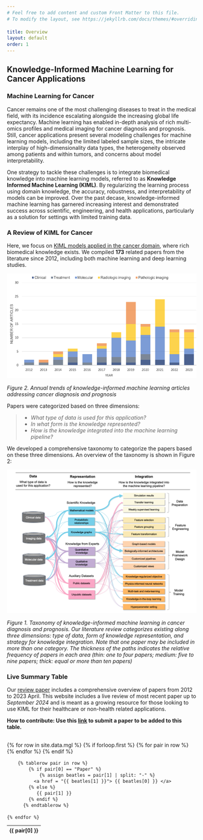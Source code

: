 ```yaml
---
# Feel free to add content and custom Front Matter to this file.
# To modify the layout, see https://jekyllrb.com/docs/themes/#overriding-theme-defaults

title: Overview 
layout: default
order: 1
---
```


## Knowledge-Informed Machine Learning for Cancer Applications

### Machine Learning for Cancer 

Cancer remains one of the most challenging diseases to treat in the medical field, with its incidence escalating alongside the increasing global life expectancy. Machine learning has enabled in-depth analysis of rich multi-omics profiles and medical imaging for cancer diagnosis and prognosis. Still, cancer applications present several modeling challenges for machine learning models, including the limited labeled sample sizes, the intricate interplay of high-dimensionality data types, the heterogeneity observed among patients and within tumors, and concerns about model interpretability. 

One strategy to tackle these challenges is to integrate biomedical knowledge into machine learning models, referred to as **Knowledge Informed Machine Learning (KIML)**. By regularizing the learning process using domain knowledge, the accuracy, robustness, and interpretability of models can be improved. Over the past decase, knowledge-informed machine learning has garnered increasing interest and demonstrated success across scientific, engineering, and health applications, particularly as a solution for settings with limited training data. 

### A Review of KIML for Cancer 

Here, we focus on [KIML models applied in the cancer domain](https://arxiv.org/abs/2401.06406), where rich biomedical knowledge exists. We compiled **173** related papers from the literature since 2012, including both machine learning and deep learning studies.

<p align="center">
<img src="images/Figure1.png" alt="figure1" width="600" class="center" margin="auto"/>
</p>

*Figure 2. Annual trends of knowledge-informed machine learning articles addressing cancer diagnosis and prognosis*


Papers were categorized based on three dimensions:
> 
> * *What type of data is used for this application?*
> * *In what form is the knowledge represented?*
> * *How is the knowledge integrated into the machine learning pipeline?*

We developed a comprehensive taxonomy to categorize the papers based on these three dimensions. An overview of the taxonomy is shown in Figure 2:

<p align="center">
<img src="images/Figure2.png" alt="figure2" width="1050" class="center" margin="auto"/>
</p>

*Figure 1. Taxonomy of knowledge-informed machine learning in cancer diagnosis and prognosis. Our literature review categorizes existing along three dimensions: type of data, form of knowledge representation, and strategy for knowledge integration. Note that one paper may be included in more than one category. The thickness of the paths indicates the relative frequency of papers in each area (thin: one to four papers; medium: five to nine papers; thick: equal or more than ten papers)*

### Live Summary Table

Our [review paper](https://arxiv.org/abs/2401.06406) includes a comprehensive overview of papers from 2012 to 2023 April. This website includes a live review of most recent paper up to *September 2024* and is meant as a growing resource for those looking to use KIML for their healthcare or non-health related applications.

**How to contribute: Use this [link](https://forms.gle/5kpcCzYFpy5vYhGp8) to submit a paper to be added to this table.** 

<br />
<table id = "kiml" class="display">
  {% for row in site.data.mgl %}
      {% if forloop.first %}
        <thead>
        <tr>
          {% for pair in row %}
            <th>{{ pair[0] }}</th>
          {% endfor %}
        </tr>
        </thead>
      {% endif %}
    
        {% tablerow pair in row %}
      		{% if pair[0] == "Paper" %}
      			{% assign beatles = pair[1] | split: "-" %}
      		  <a href = "{{ beatles[1] }}"> {{ beatles[0] }} </a> 
      		{% else %}
      		   {{ pair[1] }}
      		{% endif %}
          {% endtablerow %}
      
    {% endfor %}
</table>

<!-- Include jQuery 
<script src="https://code.jquery.com/jquery-3.6.0.min.js"></script>
-->
<!-- Include DataTables CSS and JS 
<link rel="stylesheet" type="text/css" href="https://cdn.datatables.net/1.11.6/css/jquery.dataTables.min.css">
<script type="text/javascript" charset="utf8" src="https://cdn.datatables.net/1.11.6/js/jquery.dataTables.min.js"></script>
-->
<!-- Include DataTables Buttons CSS and JS 
<link rel="stylesheet" type="text/css" href="https://cdn.datatables.net/buttons/2.2.9/css/buttons.dataTables.min.css">
<script type="text/javascript" charset="utf8" src="https://cdn.datatables.net/buttons/2.2.9/js/dataTables.buttons.min.js"></script>
<script type="text/javascript" charset="utf8" src="https://cdn.datatables.net/buttons/2.2.9/js/buttons.colVis.min.js"></script>
-->
<link href="https://cdn.datatables.net/1.13.8/css/jquery.dataTables.css" rel="stylesheet">
<link href="https://cdn.datatables.net/buttons/2.4.2/css/buttons.dataTables.css" rel="stylesheet">
<link href="https://cdn.datatables.net/colreorder/1.7.0/css/colReorder.dataTables.css" rel="stylesheet">
<link href="https://cdn.datatables.net/responsive/2.5.0/css/responsive.dataTables.css" rel="stylesheet">
<link href="https://cdn.datatables.net/scroller/2.3.0/css/scroller.dataTables.css" rel="stylesheet">
<link href="https://cdn.datatables.net/select/1.7.0/css/select.dataTables.css" rel="stylesheet">
 
<script src="https://code.jquery.com/jquery-3.7.0.js"></script>
<script src="https://cdn.datatables.net/1.13.8/js/jquery.dataTables.js"></script>
<script src="https://cdn.datatables.net/buttons/2.4.2/js/dataTables.buttons.js"></script>
<script src="https://cdn.datatables.net/colreorder/1.7.0/js/dataTables.colReorder.js"></script>
<script src="https://cdn.datatables.net/responsive/2.5.0/js/dataTables.responsive.js"></script>
<script src="https://cdn.datatables.net/scroller/2.3.0/js/dataTables.scroller.js"></script>
<script src="https://cdn.datatables.net/select/1.7.0/js/dataTables.select.js"></script>

<script type="text/javascript" class="init">
new DataTable('#kiml', {
    paging: true,
    scrollCollapse: false,
    scrollY: '800px',
    scrollX: true,
    //ordering: true,
    buttons: ['copy', 'csv'],
    //autoWidth: true,
    //scroller: {
    //  rowHeight: 20
    //},
    //scroller.rowHeight: 20,
    dom: 'B<"clear">lfrtip',
    columnDefs: [{ "width": "50%", "targets": [3]}]
  });
</script>

  

<br />
<br />




